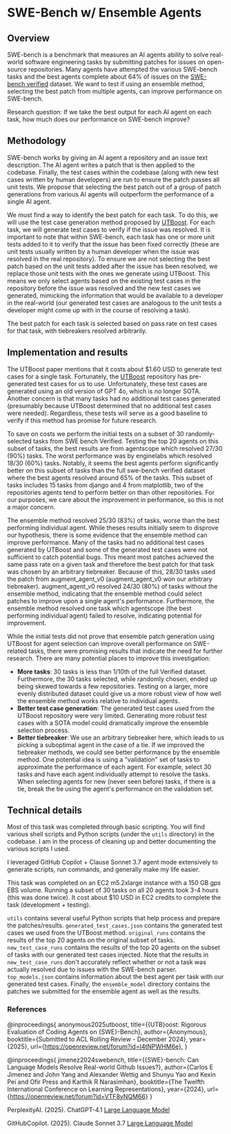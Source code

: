 # SWE-Bench w/ Ensemble Agents

## Overview

SWE-bench is a benchmark that measures an AI agents ability to solve real-world software engineering tasks by submitting patches for issues on open-source repositories. Many agents have attempted the various SWE-bench tasks and the best agents complete about 64% of issues on the [SWE-bench verified](https://www.swebench.com/#verified) dataset. We want to test if using an ensemble method, selecting the best patch from multiple agents, can improve performance on SWE-bench. 

Research question: If we take the best output for each AI agent on each task, how much does our performance on SWE-bench improve?

## Methodology

SWE-bench works by giving an AI agent a repository and an issue text description. The AI agent writes a patch that is then applied to the codebase. Finally, the test cases within the codebase (along with new test cases written by human developers) are run to ensure the patch passes all unit tests. We propose that selecting the best patch out of a group of patch generations from various AI agents will outperform the performance of a single AI agent.

We must find a way to identify the best patch for each task. To do this, we will use the test case generation method proposed by [UTBoost](https://openreview.net/forum?id=I4tNPWHM6e). For each task, we will generate test cases to verify if the issue was resolved. It is important to note that within SWE-bench, each task has one or more unit tests added to it to verify that the issue has been fixed correctly (these are unit tests usually written by a human developer when the issue was resolved in the real repository). To ensure we are not selecting the best patch based on the unit tests added after the issue has been resolved, we replace those unit tests with the ones we generate using UTBoost. This means we only select agents based on the existing test cases in the repository before the issue was resolved and the new test cases we generated, mimicking the information that would be available to a developer in the real-world (our generated test cases are analogous to the unit tests a developer might come up with in the course of resolving a task).

The best patch for each task is selected based on pass rate on test cases for that task, with tiebreakers resolved arbitrarily.

## Implementation and results

The UTBoost paper mentions that it costs about $1.60 USD to generate test cases for a single task. Fortunately, the [UTBoost](https://anonymous.4open.science/r/UTBoost-7224/readme.md) repository has pre-generated test cases for us to use. Unfortunately, these test cases are generated using an old version of GPT 4o, which is no longer SOTA. Another concern is that many tasks had no additional test cases generated (presumably because UTBoost determined that no additional test cases were needed). Regardless, these tests will serve as a good baseline to verify if this method has promise for future research.

To save on costs we perform the initial tests on a subset of 30 randomly-selected tasks from SWE bench Verified. Testing the top 20 agents on this subset of tasks, the best results are from agentscope which resolved 27/30 (90%) tasks. The worst performance was by enginelabs which resolved 18/30 (60%) tasks. Notably, it seems the best agents perform significantly better on this subset of tasks than the full swe-bench verified dataset where the best agents resolved around 65% of the tasks. This subset of tasks includes 15 tasks from django and 4 from matplotlib, two of the repositories agents tend to perform better on than other repositories. For our purposes, we care about the improvement in performance, so this is not a major concern.

The ensemble method resolved 25/30 (83%) of tasks, worse than the best performing individual agent. While theses results initially seem to disprove our hypothesis, there is some evidence that the ensemble method can improve performance. Many of the tasks had no additional test cases generated by UTBoost and some of the generated test cases were not sufficient to catch potential bugs. This meant most patches achieved the same pass rate on a given task and therefore the best patch for that task was chosen by an arbitrary tiebreaker. Because of this, 28/30 tasks used the patch from augment_agent_v0 (augment_agent_v0 won our arbitrary tiebreaker). augment_agent_v0 resolved 24/30 (80%) of tasks without the ensemble method, indicating that the ensemble method could select patches to improve upon a single agent's performance. Furthermore, the ensemble method resolved one task which agentscope (the best performing individual agent) failed to resolve, indicating potential for improvement. 

While the initial tests did not prove that ensemble patch generation using UTBoost for agent selection can improve overall performance on SWE-related tasks, there were promising results that indicate the need for further research. There are many potential places to improve this investigation:
- **More tasks**: 30 tasks is less than 1/10th of the full Verified dataset. Furthermore, the 30 tasks selected, while randomly chosen, ended up being skewed towards a few repositories. Testing on a larger, more evenly distributed dataset could give us a more robust view of how well the ensemble method works relative to individual agents.
- **Better test case generation**: The generated test cases used from the UTBoost repository were very limited. Generating more robust test cases with a SOTA model could dramatically improve the ensemble selection process.
- **Better tiebreaker**: We use an arbitrary tiebreaker here, which leads to us picking a suboptimal agent in the case of a tie. If we improved the tiebreaker methods, we could see better performance by the ensemble method. One potential idea is using a "validation" set of tasks to approximate the performance of each agent. For example, select 30 tasks and have each agent individually attempt to resolve the tasks. When selecting agents for new (never seen before) tasks, if there is a tie, break the tie using the agent's performance on the validation set. 

## Technical details

Most of this task was completed through basic scripting. You will find various shell scripts and Python scripts (under the `utils` directory) in the codebase. I am in the process of cleaning up and better documenting the various scripts I used.

I leveraged GitHub Copilot + Clause Sonnet 3.7 agent mode extensively to generate scripts, run commands, and generally make my life easier. 

This task was completed on an EC2 m5.2xlarge instance with a 150 GB gps EBS volume. Running a subset of 30 tasks on all 20 agents took 3-4 hours (this was done twice). It cost about $10 USD in EC2 credits to complete the task (development + testing).

`utils` contains several useful Python scripts that help process and prepare the patches/results. `generated_test_cases.json` contains the generated test cases we used from the UTBoost method. `original_runs` contains the results of the top 20 agents on the original subset of tasks. `new_test_case_runs` contains the results of the top 20 agents on the subset of tasks with our generated test cases injected. Note that the results in `new_test_case_runs` don't accurately reflect whether or not a task was actually resolved due to issues with the SWE-bench parser. `top_models.json` contains information about the best agent per task with our generated test cases. Finally, the `ensemble_model` directory contains the patches we submitted for the ensemble agent as well as the results.

### References

@inproceedings{
    anonymous2025utboost,
    title={{UTB}oost: Rigorous Evaluation of Coding Agents on {SWE}-Bench},
    author={Anonymous},
    booktitle={Submitted to ACL Rolling Review - December 2024},
    year={2025},
    url={https://openreview.net/forum?id=I4tNPWHM6e},
}

@inproceedings{
    jimenez2024swebench,
    title={{SWE}-bench: Can Language Models Resolve Real-world Github Issues?},
    author={Carlos E Jimenez and John Yang and Alexander Wettig and Shunyu Yao and Kexin Pei and Ofir Press and Karthik R Narasimhan},
    booktitle={The Twelfth International Conference on Learning Representations},
    year={2024},
    url={https://openreview.net/forum?id=VTF8yNQM66}
}

PerplexityAI. (2025). ChatGPT-4.1 [Large Language Model](https://www.perplexity.ai/)

GitHubCopilot. (2025). Claude Sonnet 3.7 [Large Language Model](https://docs.github.com/en/copilot/using-github-copilot/ai-models/using-claude-sonnet-in-github-copilot)